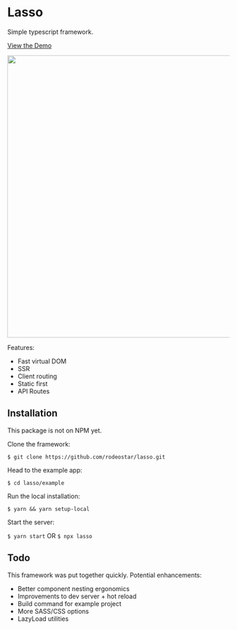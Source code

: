 # Lasso

Simple typescript framework.

[View the Demo](https://lasso-h3smx.ondigitalocean.app/) 


<img src="https://user-images.githubusercontent.com/5882632/187812779-8b10fed4-45b7-4f29-b28e-b7c3ace99206.png" width="640" height="auto" />


Features:

- Fast virtual DOM
- SSR
- Client routing
- Static first
- API Routes

## Installation

This package is not on NPM yet.

Clone the framework:

`$ git clone https://github.com/rodeostar/lasso.git`

Head to the example app:

`$ cd lasso/example`

Run the local installation:

`$ yarn && yarn setup-local`

Start the server:

`$ yarn start` OR `$ npx lasso`


## Todo
This framework was put together quickly. Potential enhancements:

- Better component nesting ergonomics
- Improvements to dev server + hot reload
- Build command for example project
- More SASS/CSS options
- LazyLoad utilities




